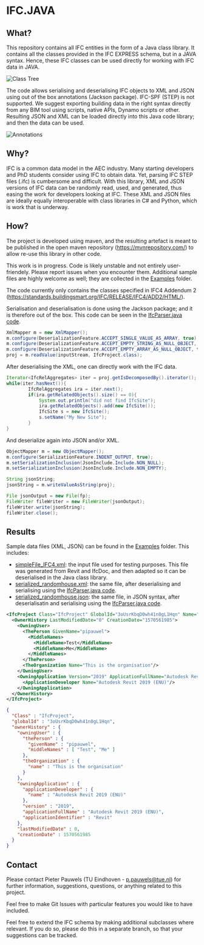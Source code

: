 # IFC.JAVA

## What?
This repository contains all IFC entities in the form of a Java class library. It contains all the classes provided in the IFC EXPRESS schema, but in a JAVA syntax. Hence, these IFC classes can be used directly for working with IFC data in JAVA.

![Class Tree](images/classTree.png)

The code allows serialising and deserialising IFC objects to XML and JSON using out of the box annotations (Jackson package). IFC-SPF (STEP) is not supported. We suggest exporting building data in the right syntax directly from any BIM tool using scripts, native APIs, Dynamo scripts or other. Resulting JSON and XML can be loaded directly into this Java code library; and then the data can be used.

![Annotations](images/annotations.png)

## Why?
IFC is a common data model in the AEC industry. Many starting developers and PhD students consider using IFC to obtain data. Yet, parsing IFC STEP files (.ifc) is cumbersome and difficult. With this library, XML and JSON versions of IFC data can be randomly read, used, and generated, thus easing the work for developers looking at IFC. These XML and JSON files are ideally equally interoperable with class libraries in C# and Python, which is work that is underway. 

## How?
The project is developed using maven, and the resulting artefact is meant to be published in the open maven repository (https://mvnrepository.com/) to allow re-use this library in other code.

This work is in progress. Code is likely unstable and not entirely user-friendely. Please report issues when you encounter them. Additional sample files are highly welcome as well; they are collected in the [Examples](examples/) folder. 

The code currently only contains the classes specified in IFC4 Addendum 2 (https://standards.buildingsmart.org/IFC/RELEASE/IFC4/ADD2/HTML/).

Serialisation and deserialisation is done using the Jackson package; and it is therefore out of the box. This code can be seen in the [IfcParser.java code](src/main/java/com/buildingsmart/tech/IO/IfcParser.java). 

```java
XmlMapper m = new XmlMapper();
m.configure(DeserializationFeature.ACCEPT_SINGLE_VALUE_AS_ARRAY, true);
m.configure(DeserializationFeature.ACCEPT_EMPTY_STRING_AS_NULL_OBJECT, true);
m.configure(DeserializationFeature.ACCEPT_EMPTY_ARRAY_AS_NULL_OBJECT, true);
proj = m.readValue(inputStream, IfcProject.class);
```

After deserialising the XML, one can directly work with the IFC data.

```java
Iterator<IfcRelAggregates> iter = proj.getIsDecomposedBy().iterator();
while(iter.hasNext()){
		IfcRelAggregates ira = iter.next();
		if(ira.getRelatedObjects().size() == 0){
			System.out.println("did not find IfcSite");
			ira.getRelatedObjects().add(new IfcSite());
			IfcSite s = new IfcSite();
			s.setName("My New Site");
		}				
}
```

And deserialize again into JSON and/or XML.
```java
ObjectMapper m = new ObjectMapper();
m.configure(SerializationFeature.INDENT_OUTPUT, true);
m.setSerializationInclusion(JsonInclude.Include.NON_NULL);
m.setSerializationInclusion(JsonInclude.Include.NON_EMPTY);

String jsonString;
jsonString = m.writeValueAsString(proj);

File jsonOutput = new File(fp);
FileWriter fileWriter = new FileWriter(jsonOutput);
fileWriter.write(jsonString);
fileWriter.close();
```

## Results
Sample data files (XML, JSON) can be found in the [Examples](examples/) folder. This includes:

- [simpleFile_IFC4.xml](examples/simpleFile_IFC4.xml): the input file used for testing purposes. This file was generated from Revit and IfcDoc, and then adapted so it can be deserialised in the Java class library.
- [serialized_randomhouse.xml](examples/serialized_randomhouse.xml): the same file, after deserialising and serialising using the [IfcParser.java code](src/main/java/com/buildingsmart/tech/IO/IfcParser.java).
- [serialized_randomhouse.json](examples/serialized_randomhouse.json): the same file, in JSON syntax, after deserialisatin and serialising using the [IfcParser.java code](src/main/java/com/buildingsmart/tech/IO/IfcParser.java).

```xml
<IfcProject Class="IfcProject" GlobalId="3oUsrKbqD0wh41n0gL1Hqn" Name="0001" LongName="Project Name" Phase="Project Status">
  <OwnerHistory LastModifiedDate="0" CreationDate="1570561985">
    <OwningUser>
      <ThePerson GivenName="pipauwel">
        <MiddleNames>
          <MiddleName>Test</MiddleName>
          <MiddleName>Me</MiddleName>
        </MiddleNames>
      </ThePerson>
      <TheOrganization Name="This is the organisation"/>
    </OwningUser>
    <OwningApplication Version="2019" ApplicationFullName="Autodesk Revit 2019 (ENU)" ApplicationIdentifier="Revit">
      <ApplicationDeveloper Name="Autodesk Revit 2019 (ENU)"/>
    </OwningApplication>
  </OwnerHistory>
</IfcProject>
```

```json
{
  "Class" : "IfcProject",
  "globalId" : "3oUsrKbqD0wh41n0gL1Hqn",
  "ownerHistory" : {
    "owningUser" : {
      "thePerson" : {
        "givenName" : "pipauwel",
        "middleNames" : [ "Test", "Me" ]
      },
      "theOrganization" : {
        "name" : "This is the organisation"
      }
    },
    "owningApplication" : {
      "applicationDeveloper" : {
        "name" : "Autodesk Revit 2019 (ENU)"
      },
      "version" : "2019",
      "applicationFullName" : "Autodesk Revit 2019 (ENU)",
      "applicationIdentifier" : "Revit"
    },
    "lastModifiedDate" : 0,
    "creationDate" : 1570561985
  }
}
```

## Contact
Please contact Pieter Pauwels (TU Eindhoven - p.pauwels@tue.nl) for further information, suggestions, questions, or anything related to this project.

Feel free to make Git Issues with particular features you would like to have included.

Feel free to extend the IFC schema by making additional subclasses where relevant. If you do so, please do this in a separate branch, so that your suggestions can be tracked.
